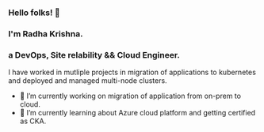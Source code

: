 ### Hello folks! 👋

### I'm Radha Krishna.
### a DevOps, Site relability && Cloud Engineer.

I have worked in mutliple projects in migration of applications to kubernetes and deployed and managed multi-node clusters.


- 🔭 I’m currently working on migration of application from on-prem to cloud.
- 🌱 I’m currently learning about Azure cloud platform and getting certified as CKA.
